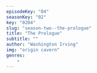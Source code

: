 ```yaml
---
episodeKey: "04"
seasonKey: "02"
key: "0204"
slug: "season-two--the-prologue"
title: "The Prologue"
subtitle: ""
author: "Washington Irving"
img: "origin cavern"
genres: 
    - 
---
```


